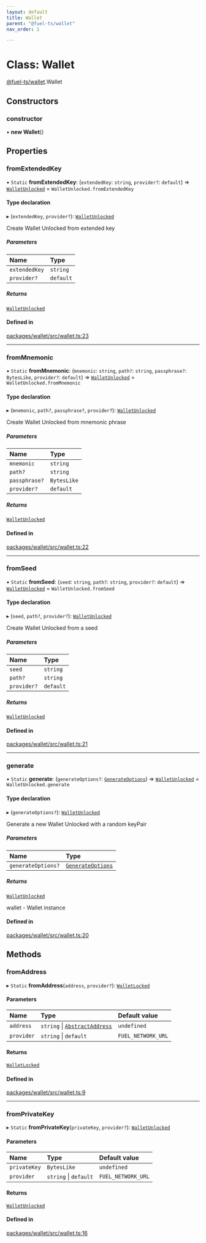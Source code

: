 ```yaml
---
layout: default
title: Wallet
parent: "@fuel-ts/wallet"
nav_order: 1

---
```


# Class: Wallet

[@fuel-ts/wallet](../index.md).Wallet

## Constructors

### constructor

• **new Wallet**()

## Properties

### fromExtendedKey

▪ `Static` **fromExtendedKey**: (`extendedKey`: `string`, `provider?`: `default`) => [`WalletUnlocked`](WalletUnlocked.md) = `WalletUnlocked.fromExtendedKey`

#### Type declaration

▸ (`extendedKey`, `provider?`): [`WalletUnlocked`](WalletUnlocked.md)

Create Wallet Unlocked from extended key

##### Parameters

| Name | Type |
| :------ | :------ |
| `extendedKey` | `string` |
| `provider?` | `default` |

##### Returns

[`WalletUnlocked`](WalletUnlocked.md)

#### Defined in

[packages/wallet/src/wallet.ts:23](https://github.com/FuelLabs/fuels-ts/blob/master/packages/wallet/src/wallet.ts#L23)

___

### fromMnemonic

▪ `Static` **fromMnemonic**: (`mnemonic`: `string`, `path?`: `string`, `passphrase?`: `BytesLike`, `provider?`: `default`) => [`WalletUnlocked`](WalletUnlocked.md) = `WalletUnlocked.fromMnemonic`

#### Type declaration

▸ (`mnemonic`, `path?`, `passphrase?`, `provider?`): [`WalletUnlocked`](WalletUnlocked.md)

Create Wallet Unlocked from mnemonic phrase

##### Parameters

| Name | Type |
| :------ | :------ |
| `mnemonic` | `string` |
| `path?` | `string` |
| `passphrase?` | `BytesLike` |
| `provider?` | `default` |

##### Returns

[`WalletUnlocked`](WalletUnlocked.md)

#### Defined in

[packages/wallet/src/wallet.ts:22](https://github.com/FuelLabs/fuels-ts/blob/master/packages/wallet/src/wallet.ts#L22)

___

### fromSeed

▪ `Static` **fromSeed**: (`seed`: `string`, `path?`: `string`, `provider?`: `default`) => [`WalletUnlocked`](WalletUnlocked.md) = `WalletUnlocked.fromSeed`

#### Type declaration

▸ (`seed`, `path?`, `provider?`): [`WalletUnlocked`](WalletUnlocked.md)

Create Wallet Unlocked from a seed

##### Parameters

| Name | Type |
| :------ | :------ |
| `seed` | `string` |
| `path?` | `string` |
| `provider?` | `default` |

##### Returns

[`WalletUnlocked`](WalletUnlocked.md)

#### Defined in

[packages/wallet/src/wallet.ts:21](https://github.com/FuelLabs/fuels-ts/blob/master/packages/wallet/src/wallet.ts#L21)

___

### generate

▪ `Static` **generate**: (`generateOptions?`: [`GenerateOptions`](../interfaces/internal-GenerateOptions.md)) => [`WalletUnlocked`](WalletUnlocked.md) = `WalletUnlocked.generate`

#### Type declaration

▸ (`generateOptions?`): [`WalletUnlocked`](WalletUnlocked.md)

Generate a new Wallet Unlocked with a random keyPair

##### Parameters

| Name | Type |
| :------ | :------ |
| `generateOptions?` | [`GenerateOptions`](../interfaces/internal-GenerateOptions.md) |

##### Returns

[`WalletUnlocked`](WalletUnlocked.md)

wallet - Wallet instance

#### Defined in

[packages/wallet/src/wallet.ts:20](https://github.com/FuelLabs/fuels-ts/blob/master/packages/wallet/src/wallet.ts#L20)

## Methods

### fromAddress

▸ `Static` **fromAddress**(`address`, `provider?`): [`WalletLocked`](WalletLocked.md)

#### Parameters

| Name | Type | Default value |
| :------ | :------ | :------ |
| `address` | `string` \| [`AbstractAddress`](internal-AbstractAddress.md) | `undefined` |
| `provider` | `string` \| `default` | `FUEL_NETWORK_URL` |

#### Returns

[`WalletLocked`](WalletLocked.md)

#### Defined in

[packages/wallet/src/wallet.ts:9](https://github.com/FuelLabs/fuels-ts/blob/master/packages/wallet/src/wallet.ts#L9)

___

### fromPrivateKey

▸ `Static` **fromPrivateKey**(`privateKey`, `provider?`): [`WalletUnlocked`](WalletUnlocked.md)

#### Parameters

| Name | Type | Default value |
| :------ | :------ | :------ |
| `privateKey` | `BytesLike` | `undefined` |
| `provider` | `string` \| `default` | `FUEL_NETWORK_URL` |

#### Returns

[`WalletUnlocked`](WalletUnlocked.md)

#### Defined in

[packages/wallet/src/wallet.ts:16](https://github.com/FuelLabs/fuels-ts/blob/master/packages/wallet/src/wallet.ts#L16)
